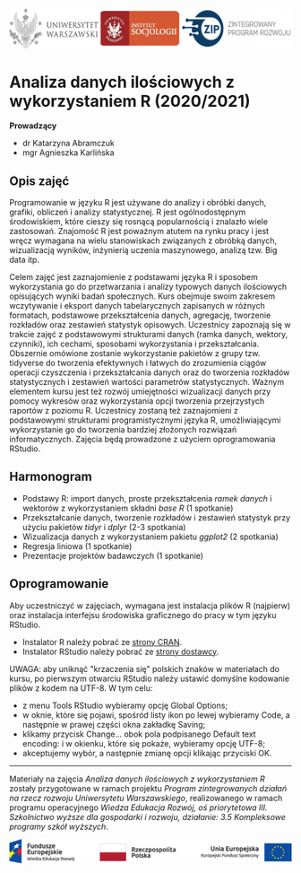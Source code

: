 ![](https://raw.githubusercontent.com/tzoltak/3502-SCC-ADR/master/belka_gorna.png)

# Analiza danych ilościowych z wykorzystaniem R (2020/2021)

**Prowadzący**

- dr Katarzyna Abramczuk
- mgr Agnieszka Karlińska

## Opis zajęć 

Programowanie w języku R jest używane do analizy i obróbki danych, grafiki, obliczeń i analizy statystycznej. R jest ogólnodostępnym środowiskiem, które cieszy się rosnącą popularnością i znalazło wiele zastosowań. Znajomość R jest poważnym atutem na rynku pracy i jest wręcz wymagana na wielu stanowiskach związanych z obróbką danych, wizualizacją wyników, inżynierią uczenia maszynowego, analizą tzw. Big data itp.

Celem zajęć jest zaznajomienie z podstawami języka R i sposobem wykorzystania go do przetwarzania i analizy typowych danych ilościowych opisujących wyniki badań społecznych. Kurs obejmuje swoim zakresem wczytywanie i eksport danych tabelarycznych zapisanych w różnych formatach, podstawowe przekształcenia danych, agregację, tworzenie rozkładów oraz zestawień statystyk opisowych. Uczestnicy zapoznają się w trakcie zajęć z podstawowymi strukturami danych (ramka danych, wektory, czynniki), ich cechami, sposobami wykorzystania i przekształcania. Obszernie omówione zostanie wykorzystanie pakietów z grupy tzw. tidyverse do tworzenia efektywnych i łatwych do zrozumienia ciągów operacji czyszczenia i przekształcania danych oraz do tworzenia rozkładów statystycznych i zestawień wartości parametrów statystycznych. Ważnym elementem kursu jest też rozwój umiejętności wizualizacji danych przy pomocy wykresów oraz wykorzystania opcji tworzenia przejrzystych raportów z poziomu R. Uczestnicy zostaną też zaznajomieni z podstawowymi strukturami programistycznymi języka R, umożliwiającymi wykorzystanie go do tworzenia bardziej złożonych rozwiązań informatycznych. Zajęcia będą prowadzone z użyciem oprogramowania RStudio.

## Harmonogram

- Podstawy R: import danych, proste przekształcenia *ramek danych* i wektorów z wykorzystaniem składni *base R* (1 spotkanie)
- Przekształcanie danych, tworzenie rozkładów i zestawień statystyk przy użyciu pakietów *tidyr* i *dplyr* (2-3 spotkania)
- Wizualizacja danych z wykorzystaniem pakietu *ggplot2* (2 spotkania)
- Regresja liniowa (1 spotkanie)
- Prezentacje projektów badawczych (1 spotkanie)

## Oprogramowanie

Aby uczestniczyć w zajęciach, wymagana jest instalacja plików R (najpierw) oraz instalacja interfejsu środowiska graficznego do pracy w tym języku RStudio.

- Instalator R należy pobrać ze [strony CRAN](https://cran.r-project.org/).
- Instalator RStudio należy pobrać ze [strony dostawcy](https://rstudio.com/products/rstudio/download/#download).

UWAGA: aby uniknąć "krzaczenia się" polskich znaków w materiałach do kursu, po pierwszym otwarciu RStudio należy ustawić domyślne kodowanie plików z kodem na UTF-8. W tym celu:

- z menu Tools RStudio wybieramy opcję Global Options;
- w oknie, które się pojawi, spośród listy ikon po lewej wybieramy Code, a następnie w prawej części okna zakładkę Saving;
- klikamy przycisk Change... obok pola podpisanego Default text encoding: i w okienku, które się pokaże, wybieramy opcję UTF-8;
- akceptujemy wybór, a następnie zmianę opcji klikając przyciski OK.

---
Materiały na zajęcia *Analiza danych ilościowych z wykorzystaniem R* zostały przygotowane w ramach projektu *Program zintegrowanych działań na rzecz rozwoju Uniwersytetu Warszawskiego*, realizowanego w ramach programu operacyjnego *Wiedza Edukacja Rozwój, oś priorytetowa III. Szkolnictwo wyższe dla gospodarki i rozwoju, działanie: 3.5 Kompleksowe programy szkół wyższych*.

![](https://raw.githubusercontent.com/tzoltak/3502-SCC-ADR/master/belka_dolna.png)
